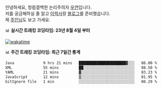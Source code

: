 안녕하세요, 청렴결백한 논리주의자 [우연](https://dev-wooyeon.github.io/quiz-app/)입니다.  
저를 궁금해하실 줄 알고 [이력서](https://ieunune.notion.site/d836ecc9172144d4b39f185b89f16a62)랑 [블로그](https://notion-blog-ieunune.vercel.app)를 준비했습니다.  
제 [주인님](https://www.instagram.com/lovely_hiru_hari_s2/)도 보고 가세요.


📊 **실시간 트래킹 코딩타임: 23년 8월 4일 부터**  

[![wakatime](https://wakatime.com/badge/user/099dd627-fdab-4072-b87a-fa91c7a76d8d.svg?style=for-the-badge)](https://wakatime.com/@099dd627-fdab-4072-b87a-fa91c7a76d8d)

📊 **주간 트래킹 코딩타임: 최근 7일간 통계**

<!--START_SECTION:waka-->

```txt
Java             9 hrs 21 mins   █████████████████████▓░░░   86.00 %
XML              55 mins         ██░░░░░░░░░░░░░░░░░░░░░░░   08.50 %
YAML             21 mins         ▓░░░░░░░░░░░░░░░░░░░░░░░░   03.23 %
JavaScript       12 mins         ▒░░░░░░░░░░░░░░░░░░░░░░░░   01.95 %
GitIgnore file   1 min           ░░░░░░░░░░░░░░░░░░░░░░░░░   00.29 %
```

<!--END_SECTION:waka-->

<!-- ![](./profile-3d-contrib/profile-night-view.svg)-->
